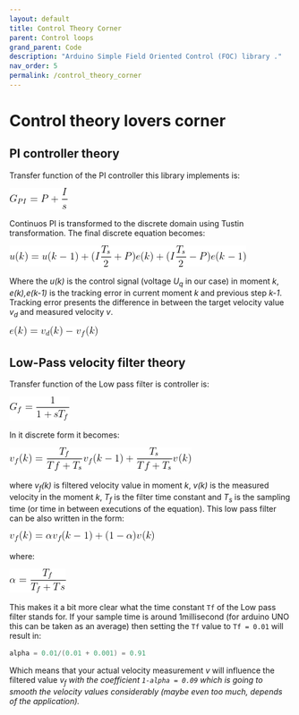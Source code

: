 ```yaml
---
layout: default
title: Control Theory Corner
parent: Control loops
grand_parent: Code
description: "Arduino Simple Field Oriented Control (FOC) library ."
nav_order: 5
permalink: /control_theory_corner
---
```


 
# Control theory lovers corner


## PI controller theory
Transfer function of the PI controller this library implements is:

<p><img src="./extras/Images/cont_PI.png" /></p>

Continuos PI is transformed to the discrete domain using Tustin transformation. The final discrete equation becomes:

<p><img src="./extras/Images/dis_PI.png" /></p>

Where the <i>u(k)</i> is the control signal (voltage <i>U<sub>q</sub></i> in our case) in moment <i>k</i>, <i>e(k),e(k-1)</i> is the tracking error in current moment <i>k</i> and previous step <i>k-1</i>. Tracking error presents the difference in between the target velocity value <i>v<sub>d</sub></i> and measured velocity <i>v</i>. 

<p><img src="./extras/Images/track.png" /></p>

## Low-Pass velocity filter theory
Transfer function of the Low pass filter is controller is:

<p><img src="./extras/Images/cont_LPF.png" /></p>
In it discrete form it becomes:

<p><img src="./extras/Images/dis_LPF.png" /></p>

where <i>v<sub>f</sub>(k)</i> is filtered velocity value in moment <i>k</i>, <i>v(k)</i> is the measured velocity in the moment <i>k</i>, <i>T<sub>f</sub></i> is the filter time constant and <i>T<sub>s</sub></i> is the sampling time (or time in between executions of the equation).
This low pass filter can be also written in the form:

<p><img src="./extras/Images/LPF_alpha.png" /></p>

where:

<p><img src="./extras/Images/alpha.png" /></p>

This makes it a bit more clear what the time constant `Tf` of the Low pass filter stands for. If your sample time is around 1millisecond (for arduino UNO this can be taken as an average) then setting the
`Tf` value to `Tf = 0.01` will result in:

```cpp
alpha = 0.01/(0.01 + 0.001) = 0.91
```

Which means that your actual velocity measurement <i>v</i> will influence the filtered value <i>v<sub>f</sub><i> with the coefficient `1-alpha = 0.09` which is going to smooth the velocity values considerably (maybe even too much, depends of the application).

